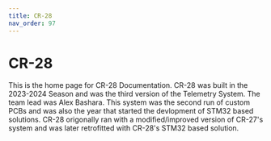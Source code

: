 ```yaml
---
title: CR-28
nav_order: 97
---
```


# CR-28
This is the home page for CR-28 Documentation. CR-28 was built in the 2023-2024 Season and was the third version of the Telemetry System. The team lead was Alex Bashara. This system was the second run of custom PCBs and was also the year that started the devlopment of STM32 based solutions. CR-28 origonally ran with a modified/improved version of CR-27's system and was later retrofitted with CR-28's STM32 based solution.